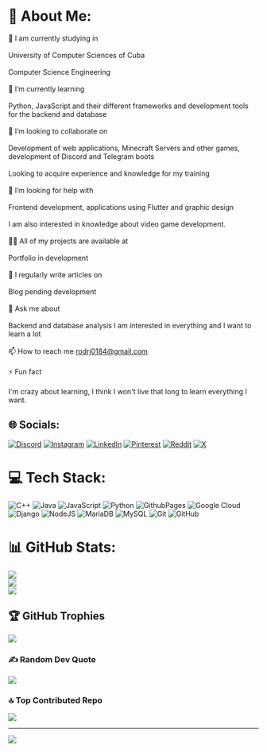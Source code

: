 # 💫 About Me:
🔭 I am currently studying in<br><br>University of Computer Sciences of Cuba<br><br>Computer Science Engineering<br><br>🌱 I’m currently learning<br><br>Python, JavaScript and their different frameworks and development tools for the backend and database<br><br>👯 I’m looking to collaborate on<br><br>Development of web applications, Minecraft Servers and other games, development of Discord and Telegram boots<br><br>Looking to acquire experience and knowledge for my training<br><br>🤝 I’m looking for help with<br><br>Frontend development, applications using Flutter and graphic design<br><br>I am also interested in knowledge about video game development.<br><br>👨‍💻 All of my projects are available at<br><br>Portfolio in development<br><br>📝 I regularly write articles on<br><br>Blog pending development<br><br>💬 Ask me about<br><br>Backend and database analysis I am interested in everything and I want to learn a lot<br><br>📫 How to reach me rodrj0184@gmail.com<br><br>⚡ Fun fact<br><br>I'm crazy about learning, I think I won't live that long to learn everything I want.


## 🌐 Socials:
[![Discord](https://img.shields.io/badge/Discord-%237289DA.svg?logo=discord&logoColor=white)](https://discord.com/invite/4fMExsu9) [![Instagram](https://img.shields.io/badge/Instagram-%23E4405F.svg?logo=Instagram&logoColor=white)](https://www.instagram.com/jhon_alexah?igsh=MXZxcDBkNms5MzMxcg==) [![LinkedIn](https://img.shields.io/badge/LinkedIn-%230077B5.svg?logo=linkedin&logoColor=white)](https://www.linkedin.com/in/jonathan-rodr%C3%ADguez-1a3652300?utm_source=share&utm_campaign=share_via&utm_content=profile&utm_medium=android_app) [![Pinterest](https://img.shields.io/badge/Pinterest-%23E60023.svg?logo=Pinterest&logoColor=white)](https://pinterest.com/https://pin.it/1TA8Sj2fq) [![Reddit](https://img.shields.io/badge/Reddit-%23FF4500.svg?logo=Reddit&logoColor=white)](https://www.reddit.com/u/IvethEberburn/s/a80G9YSLmv) [![X](https://img.shields.io/badge/X-black.svg?logo=X&logoColor=white)](https://x.com/IsEnkidul?t=TN6dEiZ4fYgnoZ1IvkBOKg&s=09) 

# 💻 Tech Stack:
![C++](https://img.shields.io/badge/c++-%2300599C.svg?style=for-the-badge&logo=c%2B%2B&logoColor=white) ![Java](https://img.shields.io/badge/java-%23ED8B00.svg?style=for-the-badge&logo=openjdk&logoColor=white) ![JavaScript](https://img.shields.io/badge/javascript-%23323330.svg?style=for-the-badge&logo=javascript&logoColor=%23F7DF1E) ![Python](https://img.shields.io/badge/python-3670A0?style=for-the-badge&logo=python&logoColor=ffdd54) ![GithubPages](https://img.shields.io/badge/github%20pages-121013?style=for-the-badge&logo=github&logoColor=white) ![Google Cloud](https://img.shields.io/badge/GoogleCloud-%234285F4.svg?style=for-the-badge&logo=google-cloud&logoColor=white) ![Django](https://img.shields.io/badge/django-%23092E20.svg?style=for-the-badge&logo=django&logoColor=white) ![NodeJS](https://img.shields.io/badge/node.js-6DA55F?style=for-the-badge&logo=node.js&logoColor=white) ![MariaDB](https://img.shields.io/badge/MariaDB-003545?style=for-the-badge&logo=mariadb&logoColor=white) ![MySQL](https://img.shields.io/badge/mysql-4479A1.svg?style=for-the-badge&logo=mysql&logoColor=white) ![Git](https://img.shields.io/badge/git-%23F05033.svg?style=for-the-badge&logo=git&logoColor=white) ![GitHub](https://img.shields.io/badge/github-%23121011.svg?style=for-the-badge&logo=github&logoColor=white)
# 📊 GitHub Stats:
![](https://github-readme-stats.vercel.app/api?username=ItsJhonAlex&theme=github_dark_dimmed&hide_border=false&include_all_commits=true&count_private=true)<br/>
![](https://github-readme-streak-stats.herokuapp.com/?user=ItsJhonAlex&theme=github_dark_dimmed&hide_border=false)<br/>
![](https://github-readme-stats.vercel.app/api/top-langs/?username=ItsJhonAlex&theme=github_dark_dimmed&hide_border=false&include_all_commits=true&count_private=true&layout=compact)

## 🏆 GitHub Trophies
![](https://github-profile-trophy.vercel.app/?username=ItsJhonAlex&theme=github_dark_dimmed&no-frame=false&no-bg=false&margin-w=4)

### ✍️ Random Dev Quote
![](https://quotes-github-readme.vercel.app/api?type=vetical&theme=tokyonight)

### 🔝 Top Contributed Repo
![](https://github-contributor-stats.vercel.app/api?username=ItsJhonAlex&limit=5&theme=github_dark_dimmed&combine_all_yearly_contributions=true)

---
[![](https://visitcount.itsvg.in/api?id=ItsJhonAlex&icon=5&color=1)](https://visitcount.itsvg.in)


<!-- Proudly created with GPRM ( https://gprm.itsvg.in ) -->
